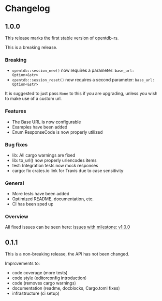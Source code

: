 # Changelog

## 1.0.0

This release marks the first stable version of opentdb-rs.

This is a breaking release.

### Breaking

- `opentdb::session_new()` now requires a parameter: `base_url: Option<&str>`
- `opentdb::session_reset()` now requires a second parameter: `base_url: Option<&str>`

It is suggested to just pass `None` to this if you are upgrading, unless you wish to make
use of a custom url.

### Features

- The Base URL is now configurable
- Examples have been added
- Enum ResponseCode is now properly utilized

### Bug fixes

- lib: All cargo warnings are fixed
- lib: to_url() now properly urlencodes items
- test: Integration tests now mock responses
- cargo: fix crates.io link for Travis due to case sensitivity

### General

- More tests have been added
- Optimized README, documentation, etc.
- CI has been sped up

### Overview

All fixed issues can be seen here:
[issues with milestone: v1.0.0](https://github.com/Zarthus/opentdb-rs/issues?utf8=%E2%9C%93&q=is%3Aissue+is%3Aclosed+milestone%3Av1.0.0)

## 0.1.1

This is a non-breaking release, the API has not been changed.

Improvements to:

- code coverage (more tests)
- code style (editorconfig introduction)
- code (removes cargo warnings)
- documentation (readme, docblocks, Cargo.toml fixes)
- infrastructure (ci setup)